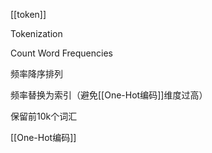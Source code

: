 [[token]]

Tokenization

Count Word Frequencies

频率降序排列

频率替换为索引（避免[[One-Hot编码]]维度过高）

保留前10k个词汇

[[One-Hot编码]]

